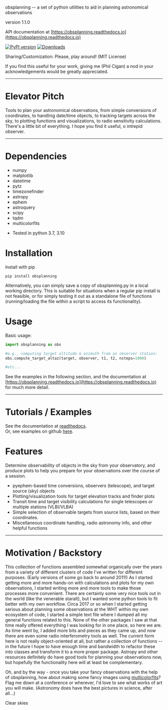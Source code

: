 obsplanning -- a set of python utilities to aid in planning astronomical observations

version 1.1.0

API documentation at [https://obsplanning.readthedocs.io](https://obsplanning.readthedocs.io)





[![PyPI version](https://badge.fury.io/py/obsplanning.svg)](https://badge.fury.io/py/obsplanning)
[![Downloads](https://pepy.tech/badge/obsplanning)](https://pepy.tech/project/obsplanning)


Sharing/Customization: Please, play around!  (MIT License)

If you find this useful for your work, giving me (Phil Cigan) a nod in your acknowledgements would be greatly appreciated.  





-----------------------

# Elevator Pitch

Tools to plan your astronomical observations, from simple conversions of coordinates, to handlnig date/time objects, to tracking targets across the sky, to plotting functions and visualizations, to radio sensitivity calculations.  There's a little bit of everything.  I hope you find it useful, o intrepid observer.



-----------------------

# Dependencies

* numpy
* matplotlib
* datetime
* pytz
* timezonefinder
* astropy
* ephem
* astroquery
* scipy
* tqdm
* multicolorfits


- Tested in python 3.7, 3.10



# Installation

Install with pip
```console
pip install obsplanning
```

Alternatively, you can simply save a copy of obsplanning.py in a local working directory.  This is suitable for situations when a regular pip install is not feasible, or for simply testing it out as a standalone file of functions (running/loading the file within a script to access its functionality).


# Usage

Basic usage:
```python
import obsplanning as obs

#e.g., computing target altitude & azimuth from an observer station:
obs.compute_target_altaz(target, observer, t1, t2, nsteps=1000)

#etc...
```

See the examples in the following section, and the documentation at [https://obsplanning.readthedocs.io](https://obsplanning.readthedocs.io) for much more detail.


-----------------------

# Tutorials / Examples

See the documentation at [readthedocs](https://obsplanning.readthedocs.io).  
Or, see examples on github [here](./examples.md).



# Features

Determine observability of objects in the sky from your observatory, and produce plots to help you prepare for your observations over the course of a session.  

- pyephem-based time conversions, observers (telescope), and target source (sky) objects
- Plotting/visualization tools for target elevation tracks and finder plots
- Transit time and target visibility calculations for single telescopes or multiple stations (VLBI/VLBA)
- Simple selection of observable targets from source lists, based on their coordinates.
- Miscellaneous coordinate handling, radio astronomy info, and other helpful functions




-----------------------

# Motivation / Backstory

This collection of functions assembled somewhat organically over the years from a variety of different clusters of code I've written for different purposes.  (Early versions of some go back to around 2011!)  As I started getting more and more hands-on with calculations and plots for my own observations, I started writing more and more tools to make those processes more convenient.  There are certainly some very nice tools out in the world (like the venerable staralt), but I wanted some python tools to fit better with my own workflow.  Circa 2017 or so when I started getting serious about planning some observations at the WHT within my own ecosystem of code, I started a simple text file where I dumped all my general functions related to this.  None of the other packages I saw at that time really offered everything I was looking for in one place, so here we are.  As time went by, I added more bits and pieces as they came up, and now there are even some radio interferometry tools as well.  The current form here is not really object-oriented at all, but rather a collection of functions -- in the future I hope to have enough time and bandwidth to refactor these into classes and transform it to a more proper package.  Astropy and other resources definitely do have good tools for planning your observations now, but hopefully the functionality here will at least be complementary.

Oh, and by the way - once you take your fancy observations with the help of obsplanning, how about making some fancy images using [multicolorfits](https://github.com/pjcigan/multicolorfits)?  Flag me down at a conference or wherever, I'd love to see what works of art you will make.  (Astronomy does have the best pictures in science, after all...)

Clear skies

